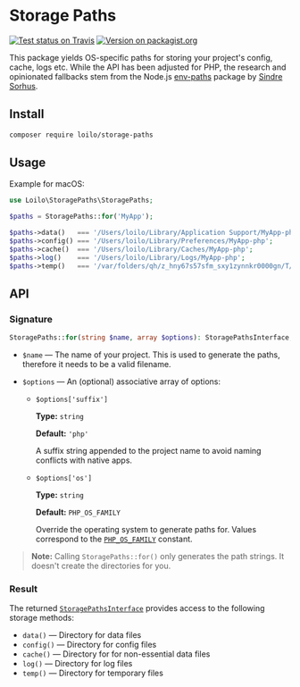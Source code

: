 # Storage Paths
[![Test status on Travis](https://badgen.net/travis/loilo/storage-paths?label=tests&icon=travis)](https://travis-ci.org/loilo/storage-paths)
[![Version on packagist.org](https://badgen.net/packagist/v/loilo/storage-paths)](https://packagist.org/packages/loilo/storage-paths)

This package yields OS-specific paths for storing your project's config, cache, logs etc. While the API has been adjusted for PHP, the research and opinionated fallbacks stem from the Node.js [env-paths](https://github.com/sindresorhus/env-paths) package by [Sindre Sorhus](https://github.com/sindresorhus).

## Install
```bash
composer require loilo/storage-paths
```

## Usage
Example for macOS:

```php
use Loilo\StoragePaths\StoragePaths;

$paths = StoragePaths::for('MyApp');

$paths->data()   === '/Users/loilo/Library/Application Support/MyApp-php';
$paths->config() === '/Users/loilo/Library/Preferences/MyApp-php';
$paths->cache()  === '/Users/loilo/Library/Caches/MyApp-php';
$paths->log()    === '/Users/loilo/Library/Logs/MyApp-php';
$paths->temp()   === '/var/folders/qh/z_hny67s57sfm_sxy1zynnkr0000gn/T/MyApp-php';
```

## API
### Signature
```php
StoragePaths::for(string $name, array $options): StoragePathsInterface;
```

* `$name` — The name of your project. This is used to generate the paths, therefore it needs to be a valid filename.

* `$options` — An (optional) associative array of options:
  * `$options['suffix']`

    **Type:** `string`

    **Default:** `'php'`
    
    A suffix string appended to the project name to avoid naming conflicts with native apps.
  * `$options['os']`

    **Type:** `string`

    **Default:** `PHP_OS_FAMILY`
    
    Override the operating system to generate paths for. Values correspond to the [`PHP_OS_FAMILY`](https://www.php.net/manual/reserved.constants.php#constant.php-os-family) constant.

> **Note:** Calling `StoragePaths::for()` only generates the path strings. It doesn't create the directories for you.

### Result
The returned [`StoragePathsInterface`](src/StoragePathsInterface.php) provides access to the following storage methods:

* `data()` — Directory for data files
* `config()` — Directory for config files
* `cache()` — Directory for for non-essential data files
* `log()` — Directory for log files
* `temp()` — Directory for temporary files

